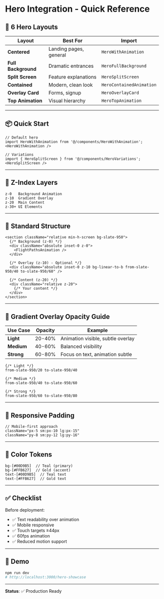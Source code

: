 # Hero Integration - Quick Reference

## 🎯 6 Hero Layouts

| Layout | Best For | Import |
|--------|----------|--------|
| **Centered** | Landing pages, general | `HeroWithAnimation` |
| **Full Background** | Dramatic entrances | `HeroFullBackground` |
| **Split Screen** | Feature explanations | `HeroSplitScreen` |
| **Contained** | Modern, clean look | `HeroContainedAnimation` |
| **Overlay Card** | Forms, signup | `HeroOverlayCard` |
| **Top Animation** | Visual hierarchy | `HeroTopAnimation` |

---

## 📦 Quick Start

```tsx
// Default hero
import HeroWithAnimation from '@/components/HeroWithAnimation';
<HeroWithAnimation />

// Variations
import { HeroSplitScreen } from '@/components/HeroVariations';
<HeroSplitScreen />
```

---

## 🎨 Z-Index Layers

```
z-0   Background Animation
z-10  Gradient Overlay
z-20  Main Content
z-30+ UI Elements
```

---

## 📐 Standard Structure

```tsx
<section className="relative min-h-screen bg-slate-950">
  {/* Background (z-0) */}
  <div className="absolute inset-0 z-0">
    <FlightPathsAnimation />
  </div>

  {/* Overlay (z-10) - Optional */}
  <div className="absolute inset-0 z-10 bg-linear-to-b from-slate-950/40 to-slate-950/60" />

  {/* Content (z-20) */}
  <div className="relative z-20">
    {/* Your content */}
  </div>
</section>
```

---

## 🎨 Gradient Overlay Opacity Guide

| Use Case | Opacity | Example |
|----------|---------|---------|
| **Light** | 20-40% | Animation visible, subtle overlay |
| **Medium** | 40-60% | Balanced visibility |
| **Strong** | 60-80% | Focus on text, animation subtle |

```tsx
{/* Light */}
from-slate-950/20 to-slate-950/40

{/* Medium */}
from-slate-950/40 to-slate-950/60

{/* Strong */}
from-slate-950/60 to-slate-950/80
```

---

## 📱 Responsive Padding

```tsx
// Mobile-first approach
className="px-5 sm:px-10 lg:px-15"
className="py-8 sm:py-12 lg:py-16"
```

---

## 🎨 Color Tokens

```tsx
bg-[#00D9B5]  // Teal (primary)
bg-[#FFB627]  // Gold (accent)
text-[#00D9B5]  // Teal text
text-[#FFB627]  // Gold text
```

---

## ✅ Checklist

Before deployment:
- ✅ Text readability over animation
- ✅ Mobile responsive
- ✅ Touch targets ≥44px
- ✅ 60fps animation
- ✅ Reduced motion support

---

## 🚀 Demo

```bash
npm run dev
# http://localhost:3000/hero-showcase
```

---

**Status**: ✅ Production Ready

